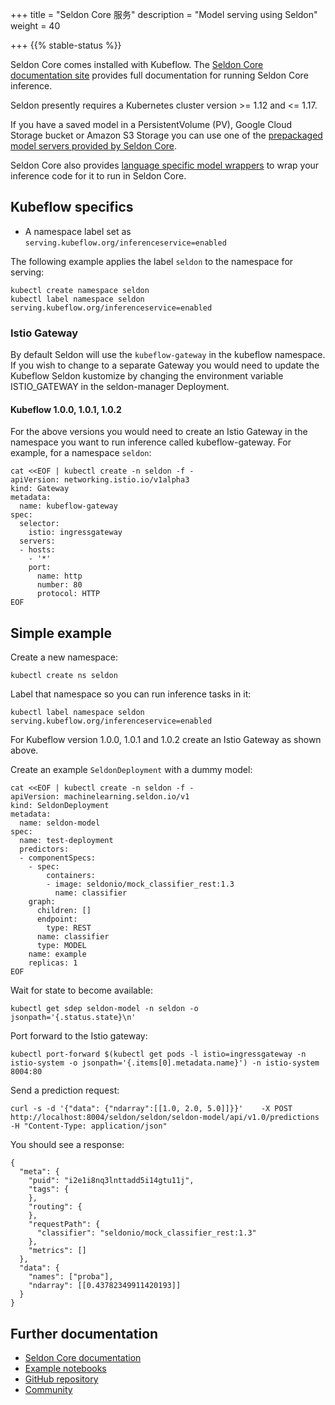 +++
title = "Seldon Core 服务"
description = "Model serving using Seldon"
weight = 40
                    
+++
{{% stable-status %}}

Seldon Core comes installed with Kubeflow. The [Seldon Core documentation site](https://docs.seldon.io/projects/seldon-core/en/latest/) provides full documentation for running Seldon Core inference.

Seldon presently requires a Kubernetes cluster version >= 1.12 and <= 1.17.

If you have a saved model in a PersistentVolume (PV), Google Cloud Storage bucket or Amazon S3 Storage you can use one of the [prepackaged model servers provided by Seldon Core](https://docs.seldon.io/projects/seldon-core/en/latest/servers/overview.html).

Seldon Core also provides [language specific model wrappers](https://docs.seldon.io/projects/seldon-core/en/latest/wrappers/language_wrappers.html) to wrap your inference code for it to run in Seldon Core.

## Kubeflow specifics

 * A namespace label set as `serving.kubeflow.org/inferenceservice=enabled`

The following example applies the label `seldon` to the namespace for serving:

```
kubectl create namespace seldon
kubectl label namespace seldon serving.kubeflow.org/inferenceservice=enabled
```

### Istio Gateway

By default Seldon will use the `kubeflow-gateway` in the kubeflow namespace. If you wish to change to a separate Gateway you would need to update the Kubeflow Seldon kustomize by changing the environment variable ISTIO_GATEWAY in the seldon-manager Deployment.

#### Kubeflow 1.0.0, 1.0.1, 1.0.2

For the above versions you would need to create an Istio Gateway in the namespace you want to run inference called kubeflow-gateway. For example, for a namespace `seldon`:

```
cat <<EOF | kubectl create -n seldon -f -
apiVersion: networking.istio.io/v1alpha3
kind: Gateway
metadata:
  name: kubeflow-gateway
spec:
  selector:
    istio: ingressgateway
  servers:
  - hosts:
    - '*'
    port:
      name: http
      number: 80
      protocol: HTTP
EOF
```

## Simple example


Create a new namespace:

```
kubectl create ns seldon
```

Label that namespace so you can run inference tasks in it:

```
kubectl label namespace seldon serving.kubeflow.org/inferenceservice=enabled
```

For Kubeflow version 1.0.0, 1.0.1 and 1.0.2 create an Istio Gateway as shown above.

Create an example `SeldonDeployment` with a dummy model:


```
cat <<EOF | kubectl create -n seldon -f -
apiVersion: machinelearning.seldon.io/v1
kind: SeldonDeployment
metadata:
  name: seldon-model
spec:
  name: test-deployment
  predictors:
  - componentSpecs:
    - spec:
        containers:
        - image: seldonio/mock_classifier_rest:1.3
          name: classifier
    graph:
      children: []
      endpoint:
        type: REST
      name: classifier
      type: MODEL
    name: example
    replicas: 1
EOF
```

Wait for state to become available:

```
kubectl get sdep seldon-model -n seldon -o jsonpath='{.status.state}\n'
```

Port forward to the Istio gateway:

```
kubectl port-forward $(kubectl get pods -l istio=ingressgateway -n istio-system -o jsonpath='{.items[0].metadata.name}') -n istio-system 8004:80
```

Send a prediction request:

```
curl -s -d '{"data": {"ndarray":[[1.0, 2.0, 5.0]]}}'    -X POST http://localhost:8004/seldon/seldon/seldon-model/api/v1.0/predictions    -H "Content-Type: application/json"
```

You should see a response:

```
{
  "meta": {
    "puid": "i2e1i8nq3lnttadd5i14gtu11j",
    "tags": {
    },
    "routing": {
    },
    "requestPath": {
      "classifier": "seldonio/mock_classifier_rest:1.3"
    },
    "metrics": []
  },
  "data": {
    "names": ["proba"],
    "ndarray": [[0.43782349911420193]]
  }
}
```


## Further documentation

   * [Seldon Core documentation](https://docs.seldon.io/projects/seldon-core/en/latest/)
   * [Example notebooks](https://docs.seldon.io/projects/seldon-core/en/latest/examples/notebooks.html)
   * [GitHub repository](https://github.com/SeldonIO/seldon-core)
   * [Community](https://docs.seldon.io/projects/seldon-core/en/latest/developer/community.html)
